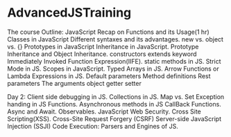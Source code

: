 # AdvancedJSTraining
The course Outline:
JavaScript Recap on Functions and its Usage(1 hr)
Classes in JavaScript
Different syntaxes and its advantages.
new vs. object vs. {}
Prototypes in JavaScript
Inheritance in JavaScript.
Prototype Inheritance and Object Inheritance. 
constructors
extends keyword
Immediately Invoked Function Expression(IIFE).
static methods in JS.
Strict Mode in JS.
Scopes in JavaScript.
Typed Arrays in JS. 
Arrow Functions or Lambda Expressions in JS. 
Default parameters
Method definitions
Rest parameters
The arguments object
getter
setter

Day 2:
Client side debugging in JS. 
Collections in JS.
Map vs. Set 
Exception handing in JS Functions. 
Asynchronous methods in JS
CallBack Functions. 
Async and Await. 
Observables.
JavaScript Web Security. 
Cross Site Scripting(XSS).
Cross-Site Request Forgery (CSRF)
Server-side JavaScript Injection (SSJI)
Code Execution: 
Parsers and Engines of JS. 

